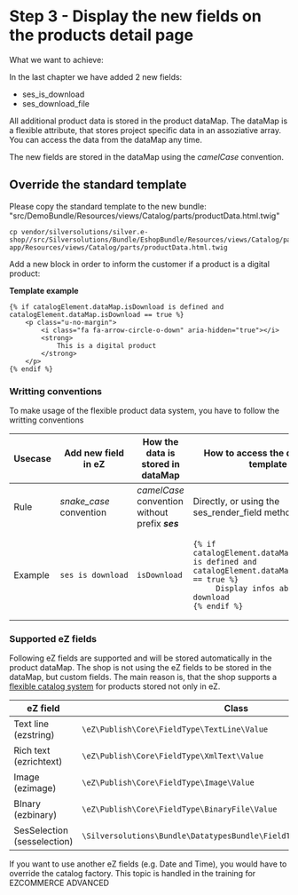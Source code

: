#  Step 3 - Display the new fields on the products detail page 

What we want to achieve:

In the last chapter we have added 2 new fields:

  - ses\_is\_download
  - ses\_download\_file

All additional product data is stored in the product dataMap. The dataMap is a flexible attribute, that stores project specific data in an assoziative array. You can access the data from the dataMap any time.

The new fields are stored in the dataMap using the *camelCase* convention.

## Override the standard template

Please copy the standard template to the new bundle:    "src/DemoBundle/Resources/views/Catalog/parts/productData.html.twig"

``` 
cp vendor/silversolutions/silver.e-shop//src/Silversolutions/Bundle/EshopBundle/Resources/views/Catalog/parts/productData.html.twig  app/Resources/views/Catalog/parts/productData.html.twig
```

Add a new block in order to inform the customer if a product is  a digital product:

**Template example**

``` 
{% if catalogElement.dataMap.isDownload is defined and catalogElement.dataMap.isDownload == true %}
    <p class="u-no-margin">
        <i class="fa fa-arrow-circle-o-down" aria-hidden="true"></i>
        <strong>
            This is a digital product
        </strong>
    </p>
{% endif %}
```

### Writting conventions

To make usage of the flexible product data system, you have to follow the writting conventions

<table>
<thead>
<tr class="header">
<th>Usecase</th>
<th>Add new field in eZ</th>
<th>How the data is stored in dataMap</th>
<th>How to access the data in the template</th>
</tr>
</thead>
<tbody>
<tr>
<td>Rule</td>
<td><em>snake_case</em> convention</td>
<td><em>camelCase</em> convention without prefix <strong><em>ses</em></strong></td>
<td>Directly, or using the ses_render_field method</td>
</tr>
<tr>
<td>Example</td>
<td><pre><code>ses_is_download</code></pre></td>
<td><pre><code></code></pre>
<pre><code>isDownload</code></pre>
<pre><code></code></pre></td>
<td><div class="content-wrapper">
<pre class="" data-syntaxhighlighter-params="brush: java; gutter: false; theme: Confluence" data-theme="Confluence"><code>{% if catalogElement.dataMap.isDownload is defined and catalogElement.dataMap.isDownload == true %}
     Display infos about the download
{% endif %}</code></pre>
</td>
</tr>
</tbody>
</table>

### Supported eZ fields

Following eZ fields are supported and will be stored automatically in the product dataMap. The shop is not using the eZ fields to be stored in the dataMap, but custom fields. The main reason is, that the shop supports a [flexible catalog system](#) for products stored not only in eZ.

<table>
<thead>
<tr class="header">
<th>eZ field</th>
<th>Class</th>
<th>In the dataMap converted to</th>
</tr>
</thead>
<tbody>
<tr>
<td>Text line (ezstring)</td>
<td><pre><code>\eZ\Publish\Core\FieldType\TextLine\Value</code></pre></td>
<td><pre><code>Silversolutions\Bundle\EshopBundle\Content\Fields\TextLineField</code></pre></td>
</tr>
<tr>
<td>Rich text (ezrichtext)</td>
<td><pre><code>\eZ\Publish\Core\FieldType\XmlText\Value</code></pre></td>
<td><pre><code>Silversolutions\Bundle\EshopBundle\Content\Fields\TextBlockField</code></pre></td>
</tr>
<tr>
<td>Image (ezimage)</td>
<td><pre><code>\eZ\Publish\Core\FieldType\Image\Value</code></pre></td>
<td><pre><code>Silversolutions\Bundle\EshopBundle\Content\Fields\ImageField</code></pre></td>
</tr>
<tr>
<td>BInary (ezbinary)</td>
<td><pre><code>\eZ\Publish\Core\FieldType\BinaryFile\Value</code></pre></td>
<td><pre><code>Silversolutions\Bundle\EshopBundle\Content\Fields\FileField</code></pre></td>
</tr>
<tr>
<td>SesSelection (sesselection)</td>
<td><pre><code>\Silversolutions\Bundle\DatatypesBundle\FieldType\SesSelection\Value</code></pre></td>
<td><pre><code>Silversolutions\Bundle\EshopBundle\Content\Fields\TextLineField</code></pre></td>
</tr>
</tbody>
</table>

If you want to use another eZ fields (e.g. Date and Time), you would have to override the catalog factory. This topic is handled in the training for EZCOMMERCE ADVANCED
